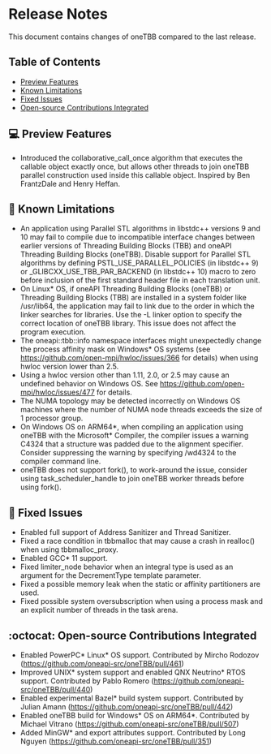 <!--
******************************************************************************
* 
* Licensed under the Apache License, Version 2.0 (the "License");
* you may not use this file except in compliance with the License.
* You may obtain a copy of the License at
*
*     http://www.apache.org/licenses/LICENSE-2.0
*
* Unless required by applicable law or agreed to in writing, software
* distributed under the License is distributed on an "AS IS" BASIS,
* WITHOUT WARRANTIES OR CONDITIONS OF ANY KIND, either express or implied.
* See the License for the specific language governing permissions and
* limitations under the License.
*******************************************************************************/-->

# Release Notes <!-- omit in toc -->
This document contains changes of oneTBB compared to the last release.

## Table of Contents <!-- omit in toc -->
- [Preview Features](#preview-features)
- [Known Limitations](#known-limitations)
- [Fixed Issues](#fixed-issues)
- [Open-source Contributions Integrated](#open-source-contributions-integrated)


## :computer: Preview Features
- Introduced the collaborative_call_once algorithm that executes the callable object exactly once, but allows other threads to join oneTBB parallel construction used inside this callable object. Inspired by Ben FrantzDale and Henry Heffan.

## :rotating_light: Known Limitations
- An application using Parallel STL algorithms in libstdc++ versions 9 and 10 may fail to compile due to incompatible interface changes between earlier versions of Threading Building Blocks (TBB) and oneAPI Threading Building Blocks (oneTBB). Disable support for Parallel STL algorithms by defining PSTL_USE_PARALLEL_POLICIES (in libstdc++ 9) or _GLIBCXX_USE_TBB_PAR_BACKEND (in libstdc++ 10) macro to zero before inclusion of the first standard header file in each translation unit.
- On Linux* OS, if oneAPI Threading Building Blocks (oneTBB) or Threading Building Blocks (TBB) are installed in a system folder like /usr/lib64, the application may fail to link due to the order in which the linker searches for libraries. Use the -L linker option to specify the correct location of oneTBB library. This issue does not affect the program execution.
- The oneapi::tbb::info namespace interfaces might unexpectedly change the process affinity mask on Windows* OS systems (see https://github.com/open-mpi/hwloc/issues/366 for details) when using hwloc version lower than 2.5.
- Using a hwloc version other than 1.11, 2.0, or 2.5 may cause an undefined behavior on Windows OS. See https://github.com/open-mpi/hwloc/issues/477 for details.
- The NUMA topology may be detected incorrectly on Windows OS machines where the number of NUMA node threads exceeds the size of 1 processor group.
- On Windows OS on ARM64*, when compiling an application using oneTBB with the Microsoft* Compiler, the compiler issues a warning C4324 that a structure was padded due to the alignment specifier. Consider suppressing the warning by specifying /wd4324 to the compiler command line.
- oneTBB does not support fork(), to work-around the issue, consider using task_scheduler_handle to join oneTBB worker threads before using fork().

## :hammer: Fixed Issues
- Enabled full support of Address Sanitizer and Thread Sanitizer.
- Fixed a race condition in tbbmalloc that may cause a crash in realloc() when using tbbmalloc_proxy.
- Enabled GCC* 11 support.
- Fixed limiter_node behavior when an integral type is used as an argument for the DecrementType template parameter.
- Fixed a possible memory leak when the static or affinity partitioners are used.
- Fixed possible system oversubscription when using a process mask and an explicit number of threads in the task arena.

## :octocat: Open-source Contributions Integrated
- Enabled PowerPC* Linux* OS support. Contributed by Mircho Rodozov (https://github.com/oneapi-src/oneTBB/pull/461)
- Improved UNIX* system support and enabled QNX Neutrino* RTOS support. Contributed by Pablo Romero (https://github.com/oneapi-src/oneTBB/pull/440)
- Enabled experimental Bazel* build system support. Contributed by Julian Amann (https://github.com/oneapi-src/oneTBB/pull/442)
- Enabled oneTBB build for Windows* OS on ARM64*. Contributed by Michael Vitrano (https://github.com/oneapi-src/oneTBB/pull/507)
- Added MinGW* and export attributes support. Contributed by Long Nguyen (https://github.com/oneapi-src/oneTBB/pull/351)
